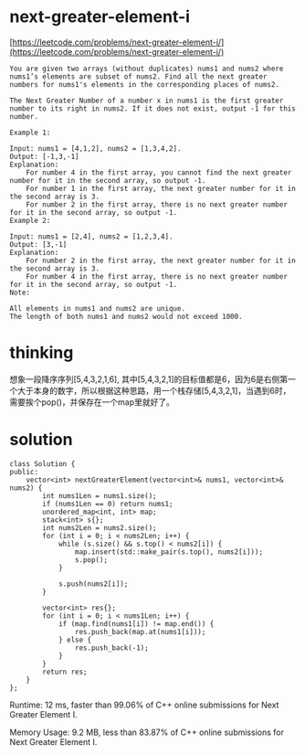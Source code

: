 # next-greater-element-i

[https://leetcode.com/problems/next-greater-element-i/](https://leetcode.com/problems/next-greater-element-i/)

```
You are given two arrays (without duplicates) nums1 and nums2 where nums1’s elements are subset of nums2. Find all the next greater numbers for nums1's elements in the corresponding places of nums2.

The Next Greater Number of a number x in nums1 is the first greater number to its right in nums2. If it does not exist, output -1 for this number.

Example 1:

Input: nums1 = [4,1,2], nums2 = [1,3,4,2].
Output: [-1,3,-1]
Explanation:
    For number 4 in the first array, you cannot find the next greater number for it in the second array, so output -1.
    For number 1 in the first array, the next greater number for it in the second array is 3.
    For number 2 in the first array, there is no next greater number for it in the second array, so output -1.
Example 2:

Input: nums1 = [2,4], nums2 = [1,2,3,4].
Output: [3,-1]
Explanation:
    For number 2 in the first array, the next greater number for it in the second array is 3.
    For number 4 in the first array, there is no next greater number for it in the second array, so output -1.
Note:

All elements in nums1 and nums2 are unique.
The length of both nums1 and nums2 would not exceed 1000.
```

# thinking

想象一段降序序列[5,4,3,2,1,6], 其中[5,4,3,2,1]的目标值都是6，因为6是右侧第一个大于本身的数字，所以根据这种思路，用一个栈存储[5,4,3,2,1]，当遇到6时，需要挨个pop()，并保存在一个map里就好了。


# solution
```
class Solution {
public:
    vector<int> nextGreaterElement(vector<int>& nums1, vector<int>& nums2) {
        int nums1Len = nums1.size();
        if (nums1Len == 0) return nums1;
        unordered_map<int, int> map;
        stack<int> s{};
        int nums2Len = nums2.size();
        for (int i = 0; i < nums2Len; i++) {
            while (s.size() && s.top() < nums2[i]) {
                map.insert(std::make_pair(s.top(), nums2[i]));
                s.pop();
            }
            
            s.push(nums2[i]);
        }
        
        vector<int> res{};
        for (int i = 0; i < nums1Len; i++) {
            if (map.find(nums1[i]) != map.end()) {
                res.push_back(map.at(nums1[i]));
            } else {
                res.push_back(-1);   
            }
        }
        return res;
    }
};
```

Runtime: 12 ms, faster than 99.06% of C++ online submissions for Next Greater Element I.

Memory Usage: 9.2 MB, less than 83.87% of C++ online submissions for Next Greater Element I.
